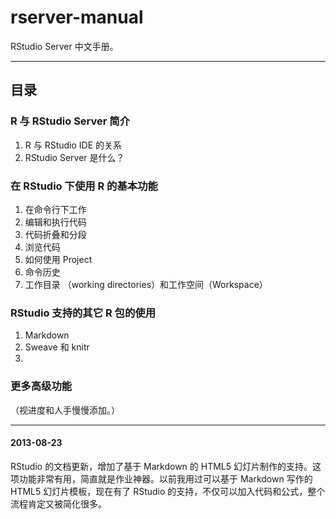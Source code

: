 rserver-manual
==============

RStudio Server 中文手册。

---
## 目录


### R 与 RStudio Server 简介

1. R 与 RStudio IDE 的关系
2. RStudio Server 是什么？

### 在 RStudio 下使用 R 的基本功能 

1. 在命令行下工作
2. 编辑和执行代码
3. 代码折叠和分段
4. 浏览代码
5. 如何使用 Project
6. 命令历史
7. 工作目录 （working directories）和工作空间（Workspace）

### RStudio 支持的其它 R 包的使用

1. Markdown
2. Sweave 和 knitr
3. 

### 更多高级功能
（视进度和人手慢慢添加。）


---


#### 2013-08-23

RStudio 的文档更新，增加了基于 Markdown 的 HTML5 幻灯片制作的支持。这项功能非常有用，简直就是作业神器。以前我用过可以基于 Markdown 写作的 HTML5 幻灯片模板，现在有了 RStudio 的支持，不仅可以加入代码和公式，整个流程肯定又被简化很多。



